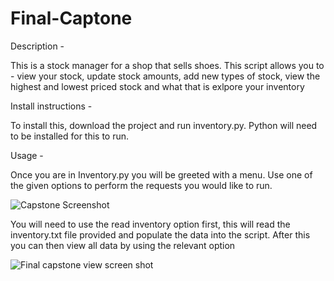 # Final-Captone

Description -

This is a stock manager for a shop that sells shoes. This script allows you to -
view your stock, 
update stock amounts, 
add new types of stock, 
view the highest and lowest priced stock and what that is
exlpore your inventory

Install instructions -

To install this, download the project and run inventory.py. Python will need to be installed for this to run.

Usage - 

Once you are in Inventory.py you will be greeted with a menu. Use one of the given options to perform the requests
you would like to run.

![Capstone Screenshot](https://user-images.githubusercontent.com/21144109/220519809-f4396bdf-9a23-4a5e-9b55-e75565f4fe16.png)

You will need to use the read inventory option first, this will read the inventory.txt file provided and populate the data into the script. 
After this you can then view all data by using the relevant option

![Final capstone view screen shot](https://user-images.githubusercontent.com/21144109/220520240-eefc29da-c453-46a4-a2a0-ea79ffe9d74f.png)
